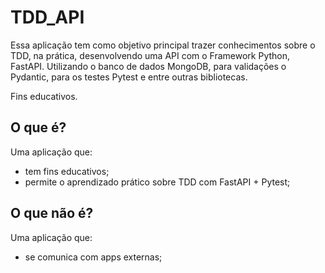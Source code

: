 # TDD_API

Essa aplicação tem como objetivo principal trazer conhecimentos sobre o TDD,
na prática, desenvolvendo uma API com o Framework Python, FastAPI. Utilizando
o banco de dados MongoDB, para validações o Pydantic, para os testes Pytest e entre outras bibliotecas.

Fins educativos.

## O que é?

Uma aplicação que:

- tem fins educativos;
- permite o aprendizado prático sobre TDD com FastAPI + Pytest;

## O que não é?

Uma aplicação que:

- se comunica com apps externas;
